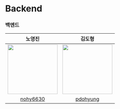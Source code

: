 # Backend
### 백엔드
|노영진|김도형|
|:------:|:------:|
| <img width="160px" src="https://avatars.githubusercontent.com/u/129354455?v=4"/> | <img width="160px" src="https://avatars.githubusercontent.com/u/58456758?v=4"/> | 
|[nohy6630](https://github.com/nohy6630)|[pdohyung](https://github.com/pdohyung)|
